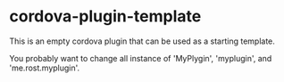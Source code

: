 # cordova-plugin-template

This is an empty cordova plugin that can be used as a starting template.

You probably want to change all instance of 'MyPlygin', 'myplugin', and 'me.rost.myplugin'.
